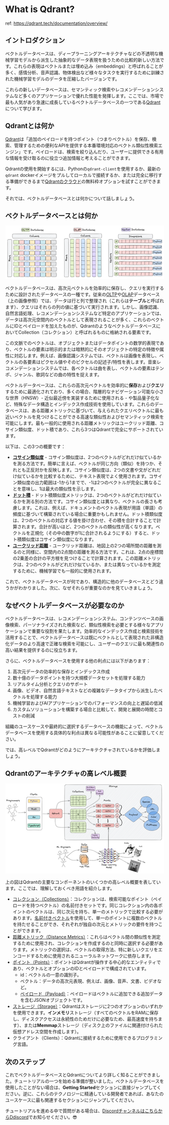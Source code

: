# What is Qdrant?

ref: <https://qdrant.tech/documentation/overview/>

## イントロダクション

ベクトルデータベースは、ディープラーニングアーキテクチャなどの不透明な機械学習モデルから派生した抽象的なデータ表現を扱うための比較的新しい方法です。これらの表現はベクトルまたは埋め込み（embeddings）と呼ばれることが多く、感情分析、音声認識、物体検出など様々なタスクを実行するために訓練された機械学習モデルのデータを圧縮したバージョンです。

これらの新しいデータベースは、セマンティック検索やレコメンデーションシステムなど多くのアプリケーションで優れた性能を発揮します。ここでは、市場で最も人気があり急速に成長しているベクトルデータベースの一つである[Qdrant](https://github.com/qdrant/qdrant)について学びます。

## Qdrantとは何か

[Qdrant](https://github.com/qdrant/qdrant)は「追加のペイロードを持つポイント（つまりベクトル）を保存、検索、管理するための便利なAPIを提供する本番環境対応のベクトル類似性検索エンジン」です。ペイロードは、検索を絞り込んだり、ユーザーに提供できる有用な情報を受け取るのに役立つ追加情報と考えることができます。

Qdrantの使用を開始するには、Pythonの`qdrant-client`を使用するか、最新の`qdrant` dockerイメージをプルしてローカルで接続するか、または完全に移行する準備ができるまで[Qdrantのクラウド](https://cloud.qdrant.io/)の無料枠オプションを試すことができます。

それでは、ベクトルデータベースとは何かについて話しましょう。

## ベクトルデータベースとは何か

![dbs](https://raw.githubusercontent.com/ramonpzg/mlops-sydney-2023/main/images/databases.png)

ベクトルデータベースは、高次元ベクトルを効率的に保存し、クエリを実行するために設計されたデータベースの一種です。従来の[OLTP](https://www.ibm.com/topics/oltp)や[OLAP](https://www.ibm.com/topics/olap)データベース（上の画像参照）では、データは行と列で整理され（これらは**テーブル**と呼ばれます）、クエリはそれらの列の値に基づいて実行されます。しかし、画像認識、自然言語処理、レコメンデーションシステムなど特定のアプリケーションでは、データは高次元空間内のベクトルとして表現されることが多く、これらのベクトルにIDとペイロードを加えたものが、QdrantのようなベクトルデータベースにおいてCollection（コレクション）と呼ばれるものに格納される要素です。

この文脈でのベクトルは、オブジェクトまたはデータポイントの数学的表現であり、ベクトルの要素は明示的または暗黙的にそのオブジェクトの特定の特徴や属性に対応します。例えば、画像認識システムでは、ベクトルは画像を表現し、ベクトルの各要素はピクセル値やそのピクセルの記述子/特性を表します。音楽レコメンデーションシステムでは、各ベクトルは曲を表し、ベクトルの要素はテンポ、ジャンル、歌詞などの曲の特性を捉えます。

ベクトルデータベースは、これらの高次元ベクトルを効率的に**保存**および**クエリ**するために最適化されており、多くの場合、階層的なナビゲーション可能な小さな世界（HNSW）- 近似最近傍を実装するために使用される - や製品量子化など、特殊なデータ構造とインデックス作成技術を使用しています。これらのデータベースは、ある距離メトリックに基づいて、与えられたクエリベクトルに最も近いベクトルを見つけることができる高速な類似性およびセマンティック検索を可能にします。最も一般的に使用される距離メトリックはユークリッド距離、コサイン類似度、ドット積であり、これら3つはQdrantで完全にサポートされています。

以下は、この3つの概要です：

- [**コサイン類似度**](https://en.wikipedia.org/wiki/Cosine_similarity) - コサイン類似度は、2つのベクトルがどれだけ似ているかを測る方法です。簡単に言えば、ベクトルが同じ方向（類似）を持つか、それとも正反対かを反映します。コサイン類似度は、2つの文書や文がどれだけ似ているかを比較するために、テキスト表現でよく使用されます。コサイン類似度の出力範囲は-1から1までで、-1は2つのベクトルが完全に異なることを意味し、1は最大の類似性を示します。
- [**ドット積**](https://en.wikipedia.org/wiki/Dot_product) - ドット積類似度メトリックは、2つのベクトルがどれだけ似ているかを測る別の方法です。コサイン類似度とは異なり、ベクトルの長さも考慮します。これは、例えば、ドキュメントのベクトル表現が用語（単語）の頻度に基づいて構築されている場合に重要かもしれません。ドット積類似度は、2つのベクトルの対応する値を掛け合わせ、その積を合計することで計算されます。合計が高いほど、2つのベクトルの類似性が高くなります。ベクトルを正規化（その中の数字が1に合計されるようにする）すると、ドット積類似度はコサイン類似度になります。
- [**ユークリッド距離**](https://en.wikipedia.org/wiki/Euclidean_distance) - ユークリッド距離は、地図上の2つの場所間の距離を測るのと同様に、空間内の2点間の距離を測る方法です。これは、2点の座標間の2乗差の合計の平方根を見つけることで計算されます。この距離メトリックは、2つのベクトルがどれだけ似ているか、または異なっているかを測定するために、機械学習でも一般的に使用されます。

これで、ベクトルデータベースが何であり、構造的に他のデータベースとどう違うかがわかりました。次に、なぜそれらが重要なのかを見ていきましょう。

## なぜベクトルデータベースが必要なのか

ベクトルデータベースは、レコメンデーションシステム、コンテンツベースの画像検索、パーソナライズされた検索など、類似性検索を必要とする様々なアプリケーションで重要な役割を果たします。効率的なインデックス作成と検索技術を活用することで、ベクトルデータベースは既にベクトルとして表現された非構造化データのより高速で正確な検索を可能にし、ユーザーのクエリに最も関連性の高い結果を提供するのに役立ちます。

さらに、ベクトルデータベースを使用する他の利点には以下があります：

1. 高次元データの効率的な保存とインデックス作成
2. 数十億のデータポイントを持つ大規模データセットを処理する能力
3. リアルタイム分析とクエリのサポート
4. 画像、ビデオ、自然言語テキストなどの複雑なデータタイプから派生したベクトルを処理する能力
5. 機械学習およびAIアプリケーションでのパフォーマンスの向上と遅延の低減
6. カスタムソリューションを構築する場合と比較して、開発と展開の時間とコストの削減

組織のユースケースや最終的に選択するデータベースの機能によって、ベクトルデータベースを使用する具体的な利点は異なる可能性があることに留意してください。

では、高レベルでQdrantがどのようにアーキテクチャされているかを評価しましょう。

## Qdrantのアーキテクチャの高レベル概要

![qdrant](https://raw.githubusercontent.com/ramonpzg/mlops-sydney-2023/main/images/qdrant_overview_high_level.png)

上の図はQdrantの主要なコンポーネントのいくつかの高レベル概要を表しています。ここでは、理解しておくべき用語を紹介します。

- [コレクション（Collections）](https://qdrant.tech/documentation/concepts/collections/)：コレクションは、検索可能なポイント（ペイロードを持つベクトル）の名前付きセットです。同じコレクション内の各ポイントのベクトルは、同じ次元を持ち、単一のメトリックで比較する必要があります。[名前付きベクトル](https://qdrant.tech/documentation/concepts/collections/#collection-with-multiple-vectors)を使用して、単一のポイントに複数のベクトルを持たせることができ、それぞれが独自の次元とメトリックの要件を持つことができます。
- [距離メトリック（Distance Metrics）](https://en.wikipedia.org/wiki/Metric_space)：これらはベクトル間の類似性を測定するために使用され、コレクションを作成するのと同時に選択する必要があります。メトリックの選択は、ベクトルの取得方法、特に新しいクエリをエンコードするために使用されるニューラルネットワークに依存します。
- [ポイント（Points）](https://qdrant.tech/documentation/concepts/points/)：ポイントはQdrantが操作する中心的なエンティティであり、ベクトルとオプションのIDとペイロードで構成されています。
  - id：ベクトルの一意の識別子。
  - ベクトル：データの高次元表現、例えば、画像、音声、文書、ビデオなど。
  - [ペイロード（Payload）](https://qdrant.tech/documentation/concepts/payload/)：ペイロードはベクトルに追加できる追加データを含むJSONオブジェクトです。
- [ストレージ（Storage）](https://qdrant.tech/documentation/concepts/storage/)：Qdrantはストレージに2つのオプションのいずれかを使用できます。**インメモリ**ストレージ（すべてのベクトルをRAMに保存し、ディスクアクセスは永続性のためだけに必要なため、最高速度を持ちます）、または**Memmap**ストレージ（ディスク上のファイルに関連付けられた仮想アドレス空間を作成します）。
- クライアント（Clients）：Qdrantに接続するために使用できるプログラミング言語。

## 次のステップ

これでベクトルデータベースとQdrantについてより詳しく知ることができました。チュートリアルの一つを始める準備が整いました。ベクトルデータベースを使用したことがない場合は、**Getting Started**セクションに直接ジャンプしてください。逆に、これらのテクノロジーに精通している開発者であれば、あなたのユースケースに最も関連するセクションにジャンプしてください。

チュートリアルを進める中で質問がある場合は、[DiscordチャンネルはこちらからDdiscord](https://qdrant.to/discord)でお知らせください。😎
